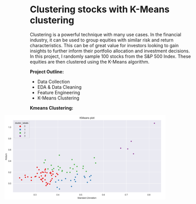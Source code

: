 # Clustering stocks with K-Means clustering
Clustering is a powerful technique with many use cases. In the financial industry, it can be used to group equities with similar risk and return characteristics. This can be of great value for investors looking to gain insights to further inform their portfolio allocation and investment decisions. In this project, I randomly sample 100 stocks from the S&P 500 Index. These equities are then clustered using the K-Means algorithm.

**Project Outline:**
* Data Collection
* EDA & Data Cleaning
* Feature Engineering
* K-Means Clustering

**Kmeans Clustering:**
<p align="left">
 <img src="assets/Kmeans.png" alt="kmeans_plot" style="margin-left: -80px;"/>
</p>
